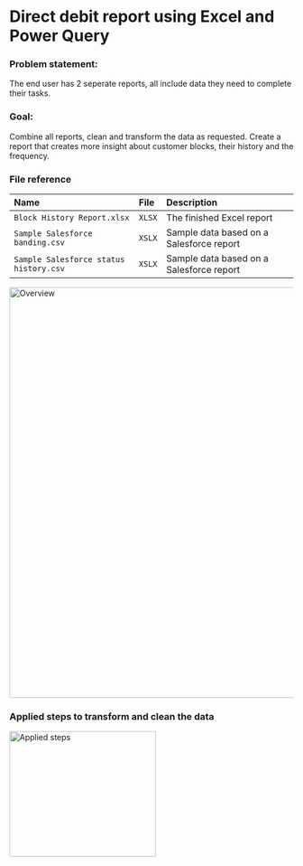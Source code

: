 # Direct debit report using Excel and Power Query

### Problem statement: 
The end user has 2 seperate reports, all include data they need to complete their tasks.

### Goal:
Combine all reports, clean and transform the data as requested.
Create a report that creates more insight about customer blocks, their history and the frequency.

### File reference

| Name | File     | Description                       |
| :-------- | :------- | :-------------------------------- |
| `Block History Report.xlsx`      | `XLSX` | The finished Excel report |
| `Sample Salesforce banding.csv`      | `XSLX` | Sample data based on a Salesforce report |
| `Sample Salesforce status history.csv`      | `XSLX` | Sample data based on a Salesforce report |

<img width="1763" height="727" alt="Overview" src="https://github.com/user-attachments/assets/69529009-75c3-46cb-8c43-e84ce527c073" />

### Applied steps to transform and clean the data
<img width="260" height="222" alt="Applied steps" src="https://github.com/user-attachments/assets/1f25448f-b972-4948-b4f5-0de9738de9c1" />


